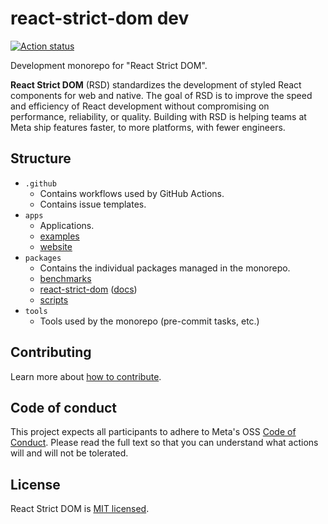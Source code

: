 # react-strict-dom dev

[![Action status](https://github.com/facebook/react-strict-dom/actions/workflows/tests.yml/badge.svg)](https://github.com/facebook/react-strict-dom/actions/workflows/tests.yml)

Development monorepo for "React Strict DOM".

**React Strict DOM** (RSD) standardizes the development of styled React components for web and native. The goal of RSD is to improve the speed and efficiency of React development without compromising on performance, reliability, or quality. Building with RSD is helping teams at Meta ship features faster, to more platforms, with fewer engineers.

## Structure

* `.github`
  * Contains workflows used by GitHub Actions.
  * Contains issue templates.
* `apps`
  * Applications.
  * [examples](https://github.com/facebook/react-strict-dom/blob/main/apps/examples)
  * [website](https://github.com/facebook/react-strict-dom/blob/main/packages/website)
* `packages`
  * Contains the individual packages managed in the monorepo.
  * [benchmarks](https://github.com/facebook/react-strict-dom/blob/main/packages/benchmarks)
  * [react-strict-dom](https://github.com/facebook/react-strict-dom/blob/main/packages/react-strict-dom) ([docs](https://facebook.github.io/react-strict-dom/))
  * [scripts](https://github.com/facebook/react-strict-dom/blob/main/packages/scripts)
* `tools`
  * Tools used by the monorepo (pre-commit tasks, etc.)

## Contributing

Learn more about [how to contribute](https://facebook.github.io/react-strict-dom/contribute/).

## Code of conduct

This project expects all participants to adhere to Meta's OSS [Code of Conduct](https://opensource.fb.com/code-of-conduct/). Please read the full text so that you can understand what actions will and will not be tolerated.

## License

React Strict DOM is [MIT licensed](./LICENSE).
